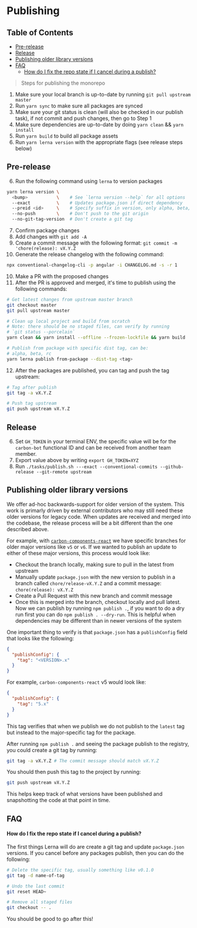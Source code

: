 # Publishing

<!-- prettier-ignore-start -->
<!-- START doctoc generated TOC please keep comment here to allow auto update -->
<!-- DON'T EDIT THIS SECTION, INSTEAD RE-RUN doctoc TO UPDATE -->
## Table of Contents

- [Pre-release](#pre-release)
- [Release](#release)
- [Publishing older library versions](#publishing-older-library-versions)
- [FAQ](#faq)
    - [How do I fix the repo state if I cancel during a publish?](#how-do-i-fix-the-repo-state-if-i-cancel-during-a-publish)

<!-- END doctoc generated TOC please keep comment here to allow auto update -->
<!-- prettier-ignore-end -->

> Steps for publishing the monorepo

1. Make sure your local branch is up-to-date by running
   `git pull upstream master`
2. Run `yarn sync` to make sure all packages are synced
3. Make sure your git status is clean (will also be checked in our publish
   task), if not commit and push changes, then go to Step 1
4. Make sure dependencies are up-to-date by doing `yarn clean` && `yarn install`
5. Run `yarn build` to build all package assets
6. Run `yarn lerna version` with the appropriate flags (see release steps below)

## Pre-release

6. Run the following command using `lerna` to version packages

```bash
yarn lerna version \
  <bump>           \    # See `lerna version --help` for all options
  --exact          \    # Updates package.json if direct dependency
  --preid <id>     \    # Specify suffix in version, only alpha, beta, and rc
  --no-push        \    # Don't push to the git origin
  --no-git-tag-version  # Don't create a git tag
```

7. Confirm package changes
8. Add changes with `git add -A`
9. Create a commit message with the following format:
   `git commit -m 'chore(release): vX.Y.Z`
10. Generate the release changelog with the following command:

```bash
npx conventional-changelog-cli -p angular -i CHANGELOG.md -s -r 1
```

10. Make a PR with the proposed changes
11. After the PR is approved and merged, it's time to publish using the
    following commands:

```bash
# Get latest changes from upstream master branch
git checkout master
git pull upstream master

# Clean up local project and build from scratch
# Note: there should be no staged files, can verify by running
# `git status --porcelain`
yarn clean && yarn install --offline --frozen-lockfile && yarn build

# Publish from package with specific dist tag, can be:
# alpha, beta, rc
yarn lerna publish from-package --dist-tag <tag>
```

12. After the packages are published, you can tag and push the tag upstream:

```bash
# Tag after publish
git tag -a vX.Y.Z

# Push tag upstream
git push upstream vX.Y.Z
```

## Release

6. Set `GH_TOKEN` in your terminal ENV, the specific value will be for the
   `carbon-bot` functional ID and can be received from another team member.
7. Export value above by writing `export GH_TOKEN=XYZ`
8. Run
   `./tasks/publish.sh ---exact --conventional-commits --github-release --git-remote upstream`

## Publishing older library versions

We offer ad-hoc backwards-support for older version of the system. This work is
primarly driven by external contributors who may still need these older versions
for legacy code. When updates are received and merged into the codebase, the
release process will be a bit different than the one described above.

For example, with
[`carbon-components-react`](https://github.com/carbon-design-system/carbon-components-react)
we have specific branches for older major versions like `v5` or `v6`. If we
wanted to publish an update to either of these major versions, this process
would look like:

- Checkout the branch locally, making sure to pull in the latest from upstream
- Manually update `package.json` with the new version to publish in a branch
  called `chore/release-vX.Y.Z` and a commit message: `chore(release): vX.Y.Z`
- Create a Pull Request with this new branch and commit message
- Once this is merged into the branch, checkout locally and pull latest. Now we
  can publish by running `npm publish .`, if you want to do a dry run first you
  can do `npm publish . --dry-run`. This is helpful when dependencies may be
  different than in newer versions of the system

One important thing to verify is that `package.json` has a `publishConfig` field
that looks like the following:

```json
{
  "publishConfig": {
    "tag": "<VERSION>.x"
  }
}
```

For example, `carbon-components-react` v5 would look like:

```json
{
  "publishConfig": {
    "tag": "5.x"
  }
}
```

This tag verifies that when we publish we do not publish to the `latest` tag but
instead to the major-specific tag for the package.

After running `npm publish .` and seeing the package publish to the registry,
you could create a git tag by running:

```bash
git tag -a vX.Y.Z # The commit message should match vX.Y.Z
```

You should then push this tag to the project by running:

```bash
git push upstream vX.Y.Z
```

This helps keep track of what versions have been published and snapshotting the
code at that point in time.

## FAQ

#### How do I fix the repo state if I cancel during a publish?

The first things Lerna will do are create a git tag and update `package.json`
versions. If you cancel before any packages publish, then you can do the
following:

```bash
# Delete the specific tag, usually something like v0.1.0
git tag -d name-of-tag
```

```bash
# Undo the last commit
git reset HEAD~

# Remove all staged files
git checkout -- .
```

You should be good to go after this!
